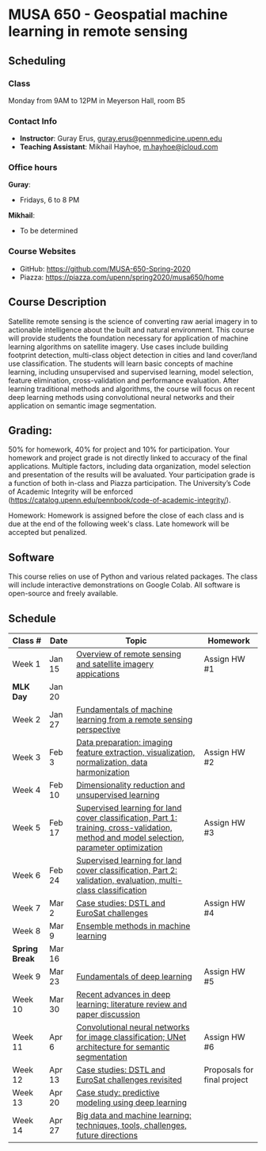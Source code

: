 # MUSA 650 - Geospatial machine learning in remote sensing 

## Scheduling

### Class

Monday from 9AM to 12PM in Meyerson Hall, room B5

### Contact Info

- **Instructor**: Guray Erus, guray.erus@pennmedicine.upenn.edu
- **Teaching Assistant**: Mikhail Hayhoe, m.hayhoe@icloud.com

### Office hours

**Guray**:

- Fridays, 6 to 8 PM 

**Mikhail**:

- To be determined

### Course Websites

- GitHub: https://github.com/MUSA-650-Spring-2020
- Piazza: https://piazza.com/upenn/spring2020/musa650/home

## Course Description

Satellite remote sensing is the science of converting raw aerial imagery in to actionable intelligence about the built and natural environment. This course will provide students the foundation necessary for application of machine learning algorithms on satellite imagery. Use cases include building footprint detection, multi-class object detection in cities and land cover/land use classification. The students will learn basic concepts of machine learning, including unsupervised and supervised learning, model selection, feature elimination, cross-validation and performance evaluation. After learning traditional methods and algorithms, the course will focus on recent deep learning methods using convolutional neural networks and their application on semantic image segmentation.

## Grading: 

50% for homework, 40% for project and 10% for participation. Your homework and project grade is not directly linked to accuracy of the final applications. Multiple factors, including data organization, model selection and presentation of the results will be avaluated. Your participation grade is a function of both in-class and Piazza participation. The University’s Code of Academic Integrity will be enforced (https://catalog.upenn.edu/pennbook/code-of-academic-integrity/).

Homework: Homework is assigned before the close of each class and is due at the end of the following week's class. Late homework will be accepted but penalized.

## Software

This course relies on use of Python and various related packages. The class will include interactive demonstrations on Google Colab. All software is open-source and freely available.

## Schedule

| Class #                | Date   | Topic                                                                              | Homework                                                              |
| ---------------------- | ------ | ---------------------------------------------------------------------------------- | --------------------------------------------------------------------- |
| Week 1                 | Jan 15 | [Overview of remote sensing and satellite imagery appications](https://github.com/MUSA-650-Spring-2020/week-1) | Assign HW #1 |
| **MLK Day**            | Jan 20 |                                                                                    |                                                                       |
| Week 2                 | Jan 27 | [Fundamentals of machine learning from a remote sensing perspective](https://github.com/MUSA-650-Spring-2020/week-2) | |
| Week 3                 | Feb 3  | [Data preparation: imaging feature extraction, visualization, normalization, data harmonization](https://github.com/MUSA-650-Spring-2020/week-3) | Assign HW #2 |
| Week 4                 | Feb 10 | [Dimensionality reduction and unsupervised learning](https://github.com/MUSA-650-Spring-2020/week-4) |  |
| Week 5                 | Feb 17 | [Supervised learning for land cover classification, Part 1: training, cross-validation, method and model selection, parameter optimization](https://github.com/MUSA-650-Spring-2020/week-5) | Assign HW #3 |
| Week 6                 | Feb 24 | [Supervised learning for land cover classification, Part 2: validation, evaluation, multi-class classification](https://github.com/MUSA-650-Spring-2020/week-6) |  |
| Week 7                 | Mar 2  | [Case studies: DSTL and EuroSat challenges](https://github.com/MUSA-650-Spring-2020/week-7) | Assign HW #4 |
| Week 8                 | Mar 9  | [Ensemble methods in machine learning](https://github.com/MUSA-650-Spring-2020/week-8) |  |
| **Spring Break**       | Mar 16 |  | |
| Week 9                 | Mar 23 | [Fundamentals of deep learning](https://github.com/MUSA-650-Spring-2020/week-9) | Assign HW #5 |
| Week 10                | Mar 30 | [Recent advances in deep learning: literature review and paper discussion](https://github.com/MUSA-650-Spring-2020/week-10) |  |
| Week 11                | Apr 6  | [Convolutional neural networks for image classification; UNet architecture for semantic segmentation](https://github.com/MUSA-650-Spring-2020/week-11)  | Assign HW #6 |
| Week 12                | Apr 13 | [Case studies: DSTL and EuroSat challenges revisited](https://github.com/MUSA-650-Spring-2020/week-12) |  Proposals for final project |
| Week 13                | Apr 20 | [Case study: predictive modeling using deep learning](https://github.com/MUSA-650-Spring-2020/week-13) |  |
| Week 14                | Apr 27 | [Big data and machine learning: techniques, tools, challenges, future directions](https://github.com/MUSA-650-Spring-2020/week-14) | |

